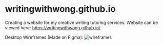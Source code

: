 # writingwithwong.github.io
Creating a website for my creative writing tutoring services. Website can be viewed here: https://writingwithwong.github.io/. 

Desktop Wireframes (Made on Figma): 
![wireframes](https://user-images.githubusercontent.com/98923360/190930651-9eaa386c-d297-4f46-819d-3213e93c5065.jpg)
